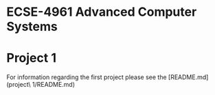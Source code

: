 # ECSE-4961 Advanced Computer Systems 

# Project 1
For information regarding the first project please see the [README.md](project\ 1/README.md)

